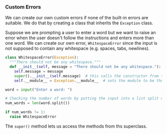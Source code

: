 ### Custom Errors

We can create our own custom errors if none of the built-in errors are suitable. We do that by creating a class that inherits the `Exception` class.

Suppose we are prompting a user to enter a word but we want to raise an error when the user doesn't follow the instructions and enters more than one word. We can create our own error, `WhitespaceError` since the input is not supposed to contain any whitespace (e.g. spaces, tabs, newlines).

```python
class WhitespaceError(Exception):
  """There should not be any whitespace."""
  def __init__(self, message = "There should not be any whitespace."):
    self.message = message
    super().__init__(self.message)  # this calls the constructor from the superclass, Exception
    self.__module__ = Exception.__module__  # sets the module to be the same as the superclass, Exception

word = input("Enter a word: ")

# Checking the number of words by putting the input into a list split on whitespace
num_words = len(word.split())

if num_words != 1:
  raise WhitespaceError
```

The `super()` method lets us access the methods from ths superclass. 
